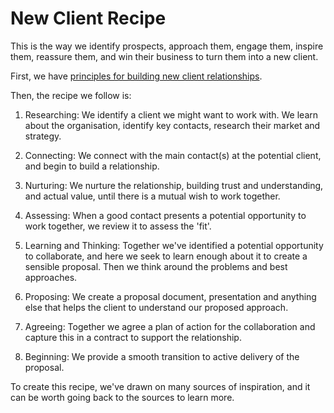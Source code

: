 # New Client Recipe

This is the way we identify prospects, approach them, engage them, inspire them, reassure them, and win their business to turn them into a new client.

First, we have [principles for building new client relationships](/new_client_recipe/principles-of-building-new-client-relationships.md).

Then, the recipe we follow is:

1. Researching: We identify a client we might want to work with. We learn about the organisation, identify key contacts, research their market and strategy.

2. Connecting: We connect with the main contact\(s\) at the potential client, and begin to build a relationship.

3. Nurturing: We nurture the relationship, building trust and understanding, and actual value, until there is a mutual wish to work together.

4. Assessing: When a good contact presents a potential opportunity to work together, we review it to assess the 'fit'.
5. Learning and Thinking: Together we've identified a potential opportunity to collaborate, and here we seek to learn enough about it to create a sensible proposal. Then we think around the problems and best approaches.
6. Proposing: We create a proposal document, presentation and anything else that helps the client to understand our proposed approach.
7. Agreeing: Together we agree a plan of action for the collaboration and capture this in a contract to support the relationship.
8. Beginning: We provide a smooth transition to active delivery of the proposal.

To create this recipe, we've drawn on many sources of inspiration, and it can be worth going back to the sources to learn more.

